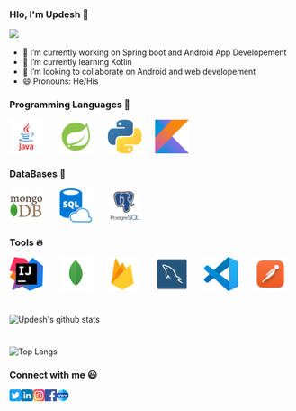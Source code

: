 

### Hlo, I'm Updesh 👋
![](https://komarev.com/ghpvc/?username=KingRovo&color=red)

- 🔭 I’m currently working on Spring boot and Android App Developement
- 🌱 I’m currently learning Kotlin
- 👯 I’m looking to collaborate on Android and web developement
- 😄 Pronouns: He/His



### Programming Languages  :rocket:
<img src="images/Programming_languages/javalogo.png" width=60> &nbsp;&nbsp; &nbsp;&nbsp;
<img src="images/Programming_languages/spring.png" width=60> &nbsp;&nbsp; &nbsp;&nbsp;
<img src="images/Programming_languages/1024px-Python-logo-notext.svg.png" width=60> &nbsp;&nbsp;&nbsp;&nbsp;
<img src="images/Programming_languages/kotlin_logo.jpg" width=60>&nbsp;&nbsp;&nbsp;&nbsp;


### DataBases :rocket:
<img src="images/DBs/mongo.png" width=60> &nbsp;&nbsp; &nbsp;&nbsp;
<img src="images/DBs/sql.png" width=60> &nbsp;&nbsp; &nbsp;&nbsp;
<img src="images/DBs/postgresql.png" width=60> &nbsp;&nbsp;&nbsp;&nbsp;



### Tools :fire:
<img src="images/tools/intellij-idea_logo_300x300.png"  width=60> &nbsp;&nbsp; &nbsp;&nbsp;
<img src="images/tools/mongoCom.png" width=60>&nbsp;&nbsp; &nbsp;&nbsp;
<img src="images/tools/firebase.png" width=60> &nbsp;&nbsp; &nbsp;&nbsp;
<img src="images/tools/mysql.png" width=60> &nbsp;&nbsp; &nbsp;&nbsp;
<img src="images/tools/vs_code.png" width=60> &nbsp;&nbsp; &nbsp;&nbsp;
<img src="images/tools/postman.png" width=60> 
#

![Updesh's github stats](https://github-readme-stats.vercel.app/api?username=KingRovo)
#
![Top Langs](https://github-readme-stats.vercel.app/api/top-langs/?username=KingRovo&layout=compact)


### Connect with me :smiley:
<a href="https://twitter.com/KingRovo">
  <img align="left" alt="Updesh Yadav Twitter" width="21px" src="images/connect_with_me_images/twitter.svg" />
</a>
<a href="https://www.linkedin.com/in/updesh-yadav-7486b1172/">
  <img align="left" alt="Updesh Linkedin" width="21px" src="images/connect_with_me_images/linkedin.svg" />
</a>
<a href="https://www.instagram.com/king_rovo/">
  <img align="left" alt="Updesh Instagram" width="21px" src="images/connect_with_me_images/instagram-main.svg" />
</a>
<a href="https://www.facebook.com/updesh.yadav.5074">
  <img align="left" alt="Updesh Facebook" width="21px" src="images/connect_with_me_images/facebook.svg" />
</a>
<a href="https://king-rovo.live">
  <img align="left" alt="Updesh" width="21px" src="images/connect_with_me_images/www.svg"  />
</a>
